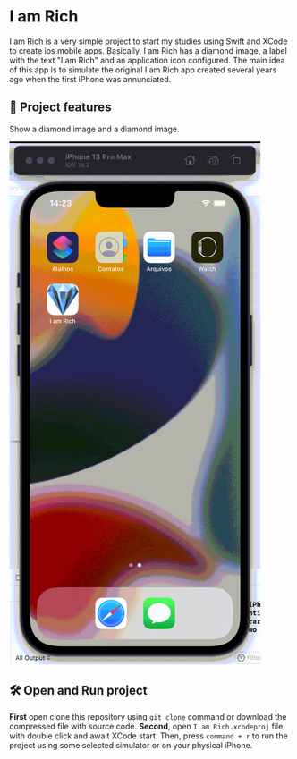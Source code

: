 # I am Rich

I am Rich is a very simple project to start my studies using Swift and XCode to create ios mobile apps. Basically, I am Rich has a diamond image, a label with the text "I am Rich" and an application icon configured. The main idea of this app is to simulate the original I am Rich app created several years ago when the first iPhone was annunciated.

## 🔨 Project features

Show a diamond image and a diamond image.

![I am rich screen recorder](iamrich.gif)


## 🛠️ Open and Run project

**First** open clone this repository using `git clone` command or download the compressed file with source code. **Second**, open `I am Rich.xcodeproj` file with double click and await XCode start. Then, press `command + r` to run the project using some selected simulator or on your physical iPhone.